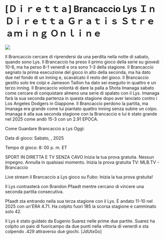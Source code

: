 # [Ｄｉｒｅｔｔａ] Brancaccio Lys Ｉｎ Ｄｉｒｅｔｔａ Ｇｒａｔｉｓ Ｓｔｒｅａｍｉｎｇ Ｏｎｌｉｎｅ  
  
  
[![](https://i.imgur.com/qSNzIqt.png)](https://movie.rssnews.media/awAkmnvdG.php)  
  
Il Brancaccio cercare di riprendersi da una perdita nella notte di sabato, quando sono Lys. Il Brancaccio ha preso il primo gioco della serie su giovedi 10-6, ma ha perso 8-1 venerdì e ora sono 1-3 della stagione. Il Brancaccio segnato la prima esecuzione del gioco in alto della seconda, ma ha dato due nel fondo di un inning e, scavalcato il resto del gioco. Il Brancaccio gestito solo tre colpi e Jameson Taillon ha dato sei eseguito in quattro e un terzo inning. Il Brancaccio volontà di dare la palla a Shota Imanaga sabato come cercare di conquistare almeno una serie di spalato con il Lys. Imanaga farà la sua seconda partenza in questa stagione dopo aver lanciato contro i Los Angeles Dodgers in Giappone. Il Brancaccio perdono la partita, ma Imanaga era grande come lui piantato quattro inning senza subire un colpo. Imanaga è alla sua seconda stagione con la Brancaccio e lui è stato grande nel 2025 come andò 15-3 con un 2.91 EPOCA.

Come Guardare Brancaccio a Lys Oggi:

Data di gioco: Sabato, , 2025

Tempo di gioco: 8: 00 p. m. ET

SPORT IN DIRETTA E TV SENZA CAVO
Inizia la tua prova gratuita. Nessun impegno. Annulla in qualsiasi momento.
Inizia la prova gratuita
TV: MLB.TV -Brancaccio

Live stream il Brancaccio a Lys gioco su Fubo: Inizia la tua prova gratuita!

Il Lys contrasterà con Brandon Pfaadt mentre cercano di vincere una seconda partita consecutiva.

Pfaadt sta entrando nella sua terza stagione con il Lys. È andato 11-10 nel 2025 con un'ERA 4.71. Ha colpito fuori 185 la scorsa stagione e camminato solo 42.

Il Lys è stato guidato da Eugenio Suarez nelle prime due partite. Suarez ha colpito un paio di fuoricampo da due punti nella vittoria di venerdì e sta colpendo .429 attraverso due giochi. [JdUtxGo]